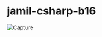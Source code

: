 # jamil-csharp-b16
![Capture](https://github.com/mshafaetjamil/jamil-csharp-b16/assets/155761781/0b0b61a3-7071-4834-a3e1-b200f1851e22)
